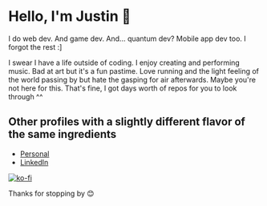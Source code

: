 # Hello, I'm Justin 👋

I do web dev. And game dev. And... quantum dev? Mobile app dev too. I forgot the rest :]

I swear I have a life outside of coding. I enjoy creating and performing music. Bad at art but it's a fun pastime. Love running and the light feeling of the world passing by but hate the gasping for air afterwards. Maybe you're not here for this. That's fine, I got days worth of repos for you to look through ^^

## Other profiles with a slightly different flavor of the same ingredients

- [Personal](https://www.flatlined.gg/)
- [LinkedIn](https://www.linkedin.com/in/justin-flatlined/)

[![ko-fi](https://ko-fi.com/img/githubbutton_sm.svg)](https://ko-fi.com/W7W7116IW6)

Thanks for stopping by 😊
